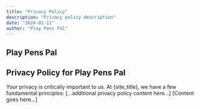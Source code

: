 ```yaml
---
title: "Privacy Policy"
description: "Privacy policy description"
date: "2024-01-11"
author: "Play Pens Pal"
---
```


## Play Pens Pal

## Privacy Policy for Play Pens Pal

Your privacy is critically important to us. At {site_title}, we have a few fundamental principles:
[...additional privacy policy content here...]
[Content goes here...]
